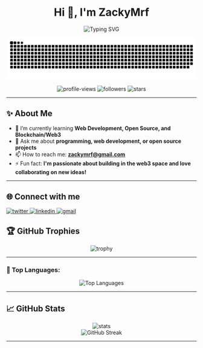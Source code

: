 <h1 align="center">Hi 👋, I'm ZackyMrf</h1>

<p align="center">
  <img src="https://readme-typing-svg.herokuapp.com?font=Fira+Code&size=30&pause=1000&color=F7D716&center=true&vCenter=true&width=600&lines=welcome+to+my+github+👋;let's+connect+🚀" alt="Typing SVG" />
</p>

<p align="center">
  <img src="https://raw.githubusercontent.com/platane/snk/output/github-contribution-grid-snake-dark.svg" alt="github-contribution-grid-snake">
</p>

<p align="center">
  <img src="https://komarev.com/ghpvc/?username=ZackyMrf&label=PROFILE+VISITS&color=green" alt="profile-views" />
  <img src="https://img.shields.io/github/followers/ZackyMrf?label=Followers&style=social" alt="followers"/>
  <img src="https://img.shields.io/github/stars/ZackyMrf?affiliations=OWNER%2CCOLLABORATOR&style=social" alt="stars"/>
</p>

---

## ✨ About Me

- 🌱 I’m currently learning **Web Development, Open Source, and Blockchain/Web3**
- 💬 Ask me about **programming, web development, or open source projects**
- 📫 How to reach me: **zackymrf@gmail.com**
- ⚡ Fun fact: **I'm passionate about building in the web3 space and love collaborating on new ideas!**

---

## 🌐 Connect with me

<p align="left">
  <a href="https://twitter.com/zackymrf_" target="blank">
    <img src="https://img.shields.io/badge/Twitter-1DA1F2?style=for-the-badge&logo=twitter&logoColor=white" alt="twitter"/>
  </a>
  <a href="https://www.linkedin.com/in/zackymrf/" target="blank">
    <img src="https://img.shields.io/badge/LinkedIn-0077B5?style=for-the-badge&logo=linkedin&logoColor=white" alt="linkedin"/>
  </a>
  <a href="mailto:zackymrf@gmail.com" target="blank">
    <img src="https://img.shields.io/badge/Gmail-D14836?style=for-the-badge&logo=gmail&logoColor=white" alt="gmail"/>
  </a>
</p>

## 🏆 GitHub Trophies

<p align="center">
  <img src="https://github-profile-trophy.vercel.app/?username=ZackyMrf&theme=radical&margin-w=10&no-frame=true" alt="trophy" />
</p>

---

### 🎯 Top Languages:
<p align="center">
  <img src="https://github-readme-stats.vercel.app/api/top-langs/?username=ZackyMrf&layout=compact&theme=radical" alt="Top Languages" />
</p>

---

## 📈 GitHub Stats

<p align="center">
  <img src="https://github-readme-stats.vercel.app/api?username=ZackyMrf&show_icons=true&theme=radical" alt="stats" />
  <br>
  <img src="https://github-readme-streak-stats.herokuapp.com/?user=ZackyMrf&theme=radical&hide_border=true" alt="GitHub Streak" />
</p>

---
